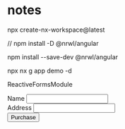 # notes

npx create-nx-workspace@latest

// npm install -D @nrwl/angular

npm install --save-dev @nrwl/angular

npx nx g app demo -d

ReactiveFormsModule

<form [formGroup]="checkoutForm" (ngSubmit)="onSubmit()">
  <div>
    <label for="name"> Name </label>
    <input id="name" type="text" formControlName="name" />
  </div>
  <div>
    <label for="address"> Address </label>
    <input id="address" type="text" formControlName="address" />
  </div>
  <button class="button" type="submit">Purchase</button>
</form>


